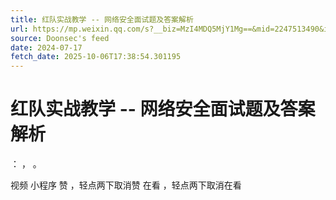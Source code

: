 ```yaml
---
title: 红队实战教学 -- 网络安全面试题及答案解析
url: https://mp.weixin.qq.com/s?__biz=MzI4MDQ5MjY1Mg==&mid=2247513490&idx=2&sn=04615cf01c62c2660a82538539e188f5
source: Doonsec's feed
date: 2024-07-17
fetch_date: 2025-10-06T17:38:54.301195
---
```


# 红队实战教学 -- 网络安全面试题及答案解析

：
，
。

视频
小程序
赞
，轻点两下取消赞
在看
，轻点两下取消在看